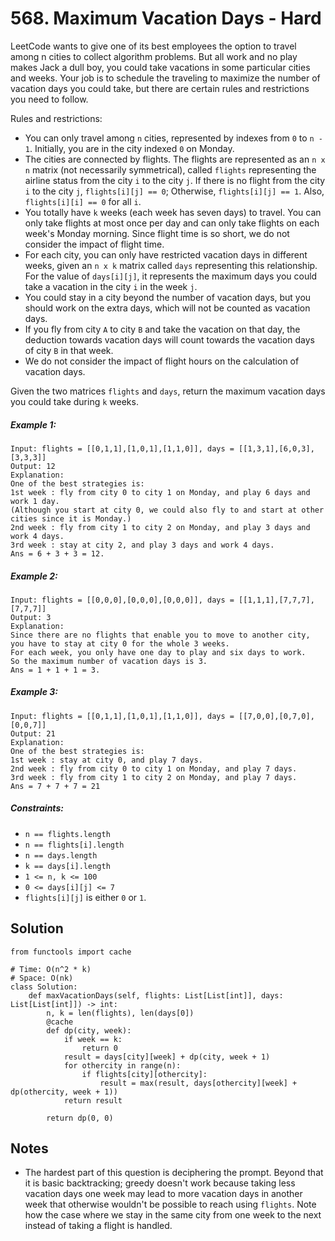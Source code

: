 # 568. Maximum Vacation Days - Hard

LeetCode wants to give one of its best employees the option to travel among n cities to collect algorithm problems. But all work and no play makes Jack a dull boy, you could take vacations in some particular cities and weeks. Your job is to schedule the traveling to maximize the number of vacation days you could take, but there are certain rules and restrictions you need to follow.

Rules and restrictions:

- You can only travel among `n` cities, represented by indexes from `0` to `n - 1`. Initially, you are in the city indexed `0` on Monday.
- The cities are connected by flights. The flights are represented as an `n x n` matrix (not necessarily symmetrical), called `flights` representing the airline status from the city `i` to the city `j`. If there is no flight from the city `i` to the city `j`, `flights[i][j] == 0`; Otherwise, `flights[i][j] == 1`. Also, `flights[i][i] == 0` for all `i`.
- You totally have `k` weeks (each week has seven days) to travel. You can only take flights at most once per day and can only take flights on each week's Monday morning. Since flight time is so short, we do not consider the impact of flight time.
- For each city, you can only have restricted vacation days in different weeks, given an `n x k` matrix called `days` representing this relationship. For the value of `days[i][j]`, it represents the maximum days you could take a vacation in the city `i` in the week `j`.
- You could stay in a city beyond the number of vacation days, but you should work on the extra days, which will not be counted as vacation days.
- If you fly from city `A` to city `B` and take the vacation on that day, the deduction towards vacation days will count towards the vacation days of city `B` in that week.
- We do not consider the impact of flight hours on the calculation of vacation days.

Given the two matrices `flights` and `days`, return the maximum vacation days you could take during `k` weeks.

##### Example 1:

```
Input: flights = [[0,1,1],[1,0,1],[1,1,0]], days = [[1,3,1],[6,0,3],[3,3,3]]
Output: 12
Explanation:
One of the best strategies is:
1st week : fly from city 0 to city 1 on Monday, and play 6 days and work 1 day.
(Although you start at city 0, we could also fly to and start at other cities since it is Monday.)
2nd week : fly from city 1 to city 2 on Monday, and play 3 days and work 4 days.
3rd week : stay at city 2, and play 3 days and work 4 days.
Ans = 6 + 3 + 3 = 12.
```

##### Example 2:

```
Input: flights = [[0,0,0],[0,0,0],[0,0,0]], days = [[1,1,1],[7,7,7],[7,7,7]]
Output: 3
Explanation:
Since there are no flights that enable you to move to another city, you have to stay at city 0 for the whole 3 weeks. 
For each week, you only have one day to play and six days to work.
So the maximum number of vacation days is 3.
Ans = 1 + 1 + 1 = 3.
```

##### Example 3:

```
Input: flights = [[0,1,1],[1,0,1],[1,1,0]], days = [[7,0,0],[0,7,0],[0,0,7]]
Output: 21
Explanation:
One of the best strategies is:
1st week : stay at city 0, and play 7 days.
2nd week : fly from city 0 to city 1 on Monday, and play 7 days.
3rd week : fly from city 1 to city 2 on Monday, and play 7 days.
Ans = 7 + 7 + 7 = 21
```

##### Constraints:

- `n == flights.length`
- `n == flights[i].length`
- `n == days.length`
- `k == days[i].length`
- `1 <= n, k <= 100`
- `0 <= days[i][j] <= 7`
- `flights[i][j]` is either `0` or `1`.

## Solution

```
from functools import cache

# Time: O(n^2 * k)
# Space: O(nk)
class Solution:
    def maxVacationDays(self, flights: List[List[int]], days: List[List[int]]) -> int:
        n, k = len(flights), len(days[0])
        @cache
        def dp(city, week):
            if week == k:
                return 0
            result = days[city][week] + dp(city, week + 1)
            for othercity in range(n):
                if flights[city][othercity]:
                    result = max(result, days[othercity][week] + dp(othercity, week + 1))
            return result
            
        return dp(0, 0)
```

## Notes
- The hardest part of this question is deciphering the prompt. Beyond that it is basic backtracking; greedy doesn't work because taking less vacation days one week may lead to more vacation days in another week that otherwise wouldn't be possible to reach using `flights`. Note how the case where we stay in the same city from one week to the next instead of taking a flight is handled.